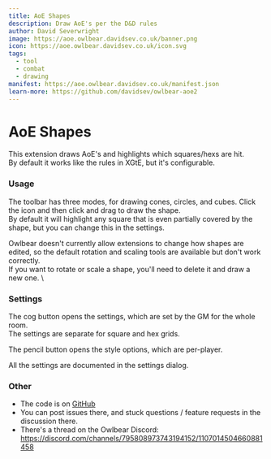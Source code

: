 ```yaml
---
title: AoE Shapes
description: Draw AoE's per the D&D rules
author: David Severwright
image: https://aoe.owlbear.davidsev.co.uk/banner.png
icon: https://aoe.owlbear.davidsev.co.uk/icon.svg
tags:
  - tool
  - combat
  - drawing
manifest: https://aoe.owlbear.davidsev.co.uk/manifest.json
learn-more: https://github.com/davidsev/owlbear-aoe2
---
```


# AoE Shapes

This extension draws AoE's and highlights which squares/hexs are hit. \
By default it works like the rules in XGtE, but it's configurable.

### Usage

The toolbar has three modes, for drawing cones, circles, and cubes. Click the icon and then click and drag to draw the
shape. \
By default it will highlight any square that is even partially covered by the shape, but you can change this in the
settings.

Owlbear doesn't currently allow extensions to change how shapes are edited, so the default rotation and scaling tools
are available but don't work correctly. \
If you want to rotate or scale a shape, you'll need to delete it and draw a new one. \

### Settings

The cog button opens the settings, which are set by the GM for the whole room. \
The settings are separate for square and hex grids.

The pencil button opens the style options, which are per-player.

All the settings are documented in the settings dialog.

### Other

- The code is on [GitHub](https://github.com/davidsev/owlbear-aoe2)
- You can post issues there, and stuck questions / feature requests in the discussion there.
- There's a thread on the Owlbear Discord: https://discord.com/channels/795808973743194152/1107014504660881458

